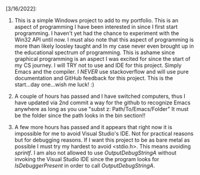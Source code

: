 [3/16/2022]:
1. This is a simple Windows project to add to my portfolio.
   This is an aspect of programming I have been interested in since I first start programming.
   I haven't yet had the chance to experiment with the Win32 API until now. I must also note that
   this aspect of programming is more than likely loosley taught and In my case never even brought
   up in the educational spectrum of programming. This is ashame since graphical programming is an
   aspect I was excited for since the start of my CS journey. I will TRY not to use and IDE for this project.
   Simply Emacs and the compiler. I _NEVER_ use stackoverflow and will use pure documentation and GitHub
   feedback for this project. This is the start...day one...wish me luck! :)

2. A couple of hours has passed and I have switched computers, thus I have updated via 2nd commit a way
   for the github to recognize Emacs anywhere as long as you use "subst z:  Path/To/Emacs/Folder"
   It must be the folder since the path looks in the bin section!!

3. A few more hours has passed and it appears that right now it is impossible for me to avoid Visual
   Studio's IDE. Not for practical reasons but for debugging reasons. If I want this project to be as
   bare metal as possible I must try my hardest to avoid <stdio.h>. This means avoiding _sprintf_.
   I am also not allowed to use _OutputDebugStringA_ without invoking the Visual Studio IDE since the
   program looks for _IsDebuggerPresent_ in order to call _OutputDebugStringA_.

